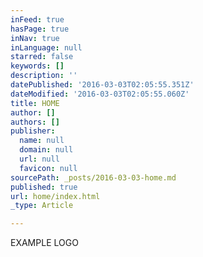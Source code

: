 ```yaml
---
inFeed: true
hasPage: true
inNav: true
inLanguage: null
starred: false
keywords: []
description: ''
datePublished: '2016-03-03T02:05:55.351Z'
dateModified: '2016-03-03T02:05:55.060Z'
title: HOME
author: []
authors: []
publisher:
  name: null
  domain: null
  url: null
  favicon: null
sourcePath: _posts/2016-03-03-home.md
published: true
url: home/index.html
_type: Article

---
```

EXAMPLE LOGO